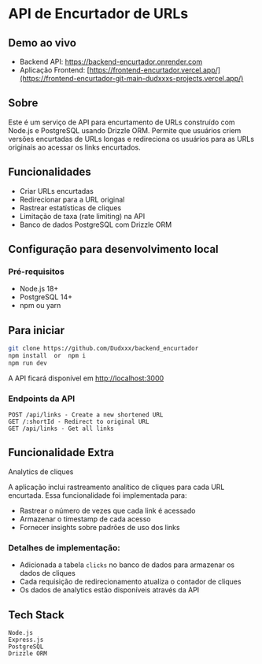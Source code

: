 # API de Encurtador de URLs

## Demo ao vivo
- Backend API: https://backend-encurtador.onrender.com
- Aplicação Frontend: [https://frontend-encurtador.vercel.app/](https://frontend-encurtador-git-main-dudxxxs-projects.vercel.app/)

## Sobre
Este é um serviço de API para encurtamento de URLs construído com Node.js e PostgreSQL usando Drizzle ORM. Permite que usuários criem versões encurtadas de URLs longas e redireciona os usuários para as URLs originais ao acessar os links encurtados.

## Funcionalidades
- Criar URLs encurtadas  
- Redirecionar para a URL original  
- Rastrear estatísticas de cliques  
- Limitação de taxa (rate limiting) na API  
- Banco de dados PostgreSQL com Drizzle ORM

## Configuração para desenvolvimento local

### Pré-requisitos
- Node.js 18+  
- PostgreSQL 14+  
- npm ou yarn

## Para iniciar

```bash
git clone https://github.com/Dudxxx/backend_encurtador
npm install  or  npm i
npm run dev
```
A API ficará disponível em [http://localhost:3000](http://localhost:3000)

### Endpoints da API

```
POST /api/links - Create a new shortened URL
GET /:shortId - Redirect to original URL
GET /api/links - Get all links
```

## Funcionalidade Extra

Analytics de cliques

A aplicação inclui rastreamento analítico de cliques para cada URL encurtada. Essa funcionalidade foi implementada para:

* Rastrear o número de vezes que cada link é acessado
* Armazenar o timestamp de cada acesso
* Fornecer insights sobre padrões de uso dos links

### Detalhes de implementação:

* Adicionada a tabela `clicks` no banco de dados para armazenar os dados de cliques
* Cada requisição de redirecionamento atualiza o contador de cliques
* Os dados de analytics estão disponíveis através da API

## Tech Stack

```
Node.js
Express.js
PostgreSQL
Drizzle ORM
```
